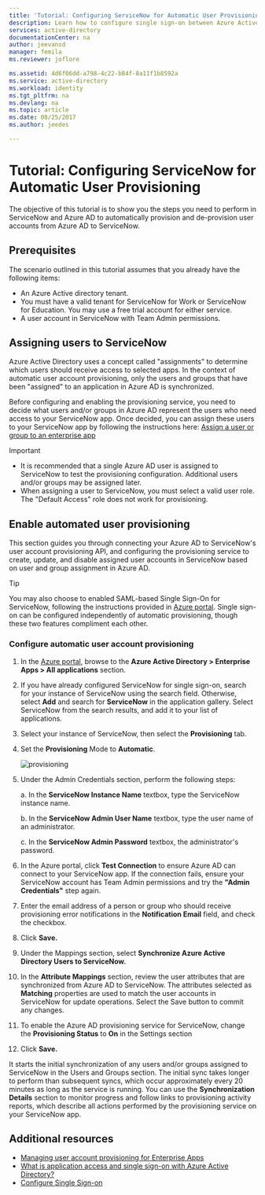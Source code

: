 ```yaml
---
title: 'Tutorial: Configuring ServiceNow for Automatic User Provisioning | Microsoft Docs'
description: Learn how to configure single sign-on between Azure Active Directory and ServiceNow.
services: active-directory
documentationCenter: na
author: jeevansd
manager: femila
ms.reviewer: joflore

ms.assetid: 4d6f06dd-a798-4c22-b84f-8a11f1b8592a
ms.service: active-directory
ms.workload: identity
ms.tgt_pltfrm: na
ms.devlang: na
ms.topic: article
ms.date: 08/25/2017
ms.author: jeedes

---
```

# Tutorial: Configuring ServiceNow for Automatic User Provisioning

The objective of this tutorial is to show you the steps you need to perform in ServiceNow and Azure AD to automatically provision and de-provision user accounts from Azure AD to ServiceNow.

## Prerequisites

The scenario outlined in this tutorial assumes that you already have the following items:

*   An Azure Active directory tenant.
*   You must have a valid tenant for ServiceNow for Work or ServiceNow for Education. You may use a free trial account for either service.
*   A user account in ServiceNow with Team Admin permissions.

## Assigning users to ServiceNow

Azure Active Directory uses a concept called "assignments" to determine which users should receive access to selected apps. In the context of automatic user account provisioning, only the users and groups that have been "assigned" to an application in Azure AD is synchronized.

Before configuring and enabling the provisioning service, you need to decide what users and/or groups in Azure AD represent the users who need access to your ServiceNow app. Once decided, you can assign these users to your ServiceNow app by following the instructions here:
[Assign a user or group to an enterprise app](https://docs.microsoft.com/azure/active-directory/active-directory-coreapps-assign-user-azure-portal)


> [!IMPORTANT]
>*   It is recommended that a single Azure AD user is assigned to ServiceNow to test the provisioning configuration. Additional users and/or groups may be assigned later.
>*   When assigning a user to ServiceNow, you must select a valid user role. The "Default Access" role does not work for provisioning.

## Enable automated user provisioning

This section guides you through connecting your Azure AD to ServiceNow's user account provisioning API, and configuring the provisioning service to create, update, and disable assigned user accounts in ServiceNow based on user and group assignment in Azure AD.

> [!TIP]
>You may also choose to enabled SAML-based Single Sign-On for ServiceNow, following the instructions provided in [Azure portal](https://portal.azure.com). Single sign-on can be configured independently of automatic provisioning, though these two features compliment each other.

### Configure automatic user account provisioning

1. In the [Azure portal](https://portal.azure.com), browse to the **Azure Active Directory > Enterprise Apps > All applications** section.

2. If you have already configured ServiceNow for single sign-on, search for your instance of ServiceNow using the search field. Otherwise, select **Add** and search for **ServiceNow** in the application gallery. Select ServiceNow from the search results, and add it to your list of applications.

3. Select your instance of ServiceNow, then select the **Provisioning** tab.

4. Set the **Provisioning** Mode to **Automatic**. 

    ![provisioning](./media/active-directory-saas-servicenow-provisioning-tutorial/provisioning.png)

5. Under the Admin Credentials section, perform the following steps:
   
    a. In the **ServiceNow Instance Name** textbox, type the ServiceNow instance name.

    b. In the **ServiceNow Admin User Name** textbox, type the user name of an administrator.

    c. In the **ServiceNow Admin Password** textbox, the administrator's password.

6. In the Azure portal, click **Test Connection** to ensure Azure AD can connect to your ServiceNow app. If the connection fails, ensure your ServiceNow account has Team Admin permissions and try the **"Admin Credentials"** step again.

7. Enter the email address of a person or group who should receive provisioning error notifications in the **Notification Email** field, and check the checkbox.

8. Click **Save.**

9. Under the Mappings section, select **Synchronize Azure Active Directory Users to ServiceNow.**

10. In the **Attribute Mappings** section, review the user attributes that are synchronized from Azure AD to ServiceNow. The attributes selected as **Matching** properties are used to match the user accounts in ServiceNow for update operations. Select the Save button to commit any changes.

11. To enable the Azure AD provisioning service for ServiceNow, change the **Provisioning Status** to **On** in the Settings section

12. Click **Save.**

It starts the initial synchronization of any users and/or groups assigned to ServiceNow in the Users and Groups section. The initial sync takes longer to perform than subsequent syncs, which occur approximately every 20 minutes as long as the service is running. You can use the **Synchronization Details** section to monitor progress and follow links to provisioning activity reports, which describe all actions performed by the provisioning service on your ServiceNow app.

## Additional resources

* [Managing user account provisioning for Enterprise Apps](active-directory-saas-tutorial-list.md)
* [What is application access and single sign-on with Azure Active Directory?](active-directory-appssoaccess-whatis.md)
* [Configure Single Sign-on](active-directory-saas-servicenow-tutorial.md)


